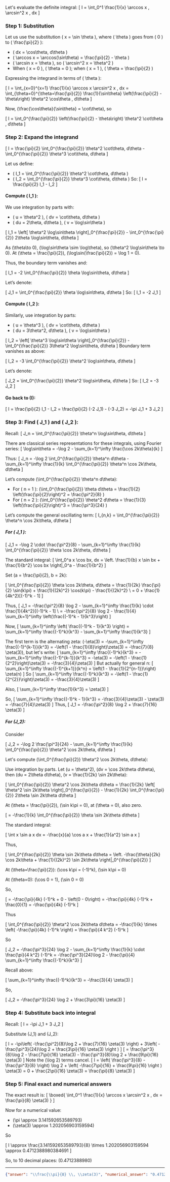 Let's evaluate the definite integral:
\[
I = \int_0^1 \frac{1}{x} \arccos x \, \arcsin^2 x \, dx
\]

### Step 1: Substitution

Let us use the substitution \( x = \sin \theta \), where \( \theta \) goes from \( 0 \) to \( \frac{\pi}{2} \):

- \( dx = \cos\theta\, d\theta \)
- \( \arccos x = \arccos(\sin\theta) = \frac{\pi}{2} - \theta \)
- \( \arcsin x = \theta \), so \( \arcsin^2 x = \theta^2 \)
- When \( x = 0 \), \( \theta = 0 \); when \( x = 1 \), \( \theta = \frac{\pi}{2} \)

Expressing the integrand in terms of \( \theta \):

\[
I = \int_{x=0}^{x=1} \frac{1}{x} \arccos x \arcsin^2 x \, dx =
\int_{\theta=0}^{\theta=\frac{\pi}{2}} \frac{1}{\sin\theta} \left(\frac{\pi}{2} - \theta\right) \theta^2 \cos\theta \, d\theta
\]

Now, \(\frac{\cos\theta}{\sin\theta} = \cot\theta\), so

\[
I = \int_0^{\frac{\pi}{2}} \left(\frac{\pi}{2} - \theta\right) \theta^2 \cot\theta \, d\theta
\]

### Step 2: Expand the integrand

\[
I = \frac{\pi}{2} \int_0^{\frac{\pi}{2}} \theta^2 \cot\theta\, d\theta - \int_0^{\frac{\pi}{2}} \theta^3 \cot\theta\, d\theta
\]

Let us define:
- \( I_1 = \int_0^{\frac{\pi}{2}} \theta^2 \cot\theta\, d\theta \)
- \( I_2 = \int_0^{\frac{\pi}{2}} \theta^3 \cot\theta\, d\theta \)
So:
\[
I = \frac{\pi}{2} I_1 - I_2
\]

#### Compute \( I_1 \):

We use integration by parts with:
- \( u = \theta^2 \), \( dv = \cot\theta\, d\theta \)
- \( du = 2\theta\, d\theta \), \( v = \log\sin\theta \)

\[
I_1 = \left[ \theta^2 \log\sin\theta \right]_0^{\frac{\pi}{2}} - \int_0^{\frac{\pi}{2}} 2\theta \log\sin\theta\, d\theta
\]

As \(\theta\to 0\), \(\log\sin\theta \sim \log\theta\), so \(\theta^2 \log\sin\theta \to 0\).
At \(\theta = \frac{\pi}{2}\), \(\log\sin(\frac{\pi}{2}) = \log 1 = 0\).

Thus, the boundary term vanishes and:

\[
I_1 = -2 \int_0^{\frac{\pi}{2}} \theta \log\sin\theta\, d\theta
\]

Let’s denote:

\[
J_1 = \int_0^{\frac{\pi}{2}} \theta \log\sin\theta\, d\theta
\]
So:
\[
I_1 = -2 J_1
\]

#### Compute \( I_2 \):

Similarly, use integration by parts:
- \( u = \theta^3 \), \( dv = \cot\theta\, d\theta \)
- \( du = 3\theta^2\, d\theta \), \( v = \log\sin\theta \)

\[
I_2 = \left[ \theta^3 \log\sin\theta \right]_0^{\frac{\pi}{2}} - \int_0^{\frac{\pi}{2}} 3\theta^2 \log\sin\theta\, d\theta
\]
Boundary term vanishes as above:

\[
I_2 = -3 \int_0^{\frac{\pi}{2}} \theta^2 \log\sin\theta\, d\theta
\]

Let’s denote:

\[
J_2 = \int_0^{\frac{\pi}{2}} \theta^2 \log\sin\theta\, d\theta
\]
So:
\[
I_2 = -3 J_2
\]

#### Go back to \(I\):

\[
I = \frac{\pi}{2} I_1 - I_2 = \frac{\pi}{2} (-2 J_1) - (-3 J_2) = -\pi J_1 + 3 J_2
\]

### Step 3: Find \( J_1 \) and \( J_2 \):

Recall:
\[
J_n = \int_0^{\frac{\pi}{2}} \theta^n \log\sin\theta\, d\theta
\]

There are classical series representations for these integrals, using Fourier series:
\[
\log\sin\theta = -\log 2 - \sum_{k=1}^\infty \frac{\cos 2k\theta}{k}
\]

Thus:
\[
J_n = -\log 2 \int_0^{\frac{\pi}{2}} \theta^n d\theta - \sum_{k=1}^\infty \frac{1}{k} \int_0^{\frac{\pi}{2}} \theta^n \cos 2k\theta\, d\theta
\]

Let’s compute \(\int_0^{\frac{\pi}{2}} \theta^n d\theta\):

- For \( n = 1 \): \(\int_0^{\frac{\pi}{2}} \theta d\theta = \frac{1}{2} \left(\frac{\pi}{2}\right)^2 = \frac{\pi^2}{8} \)
- For \( n = 2 \): \(\int_0^{\frac{\pi}{2}} \theta^2 d\theta = \frac{1}{3} \left(\frac{\pi}{2}\right)^3 = \frac{\pi^3}{24} \)

Let’s compute the general oscillating term:
\[
I_{n,k} = \int_0^{\frac{\pi}{2}} \theta^n \cos 2k\theta\, d\theta
\]

##### For \( J_1 \):

\[
J_1 = -\log 2 \cdot \frac{\pi^2}{8} - \sum_{k=1}^\infty \frac{1}{k} \int_0^{\frac{\pi}{2}} \theta \cos 2k\theta\, d\theta
\]

The standard integral:
\[
\int_0^a x \cos bx\, dx = \left. \frac{1}{b} x \sin bx + \frac{1}{b^2} \cos bx \right|_0^a - \frac{1}{b^2}
\]

Set \(a = \frac{\pi}{2}, b = 2k\):

\[
\int_0^{\frac{\pi}{2}} \theta \cos 2k\theta\, d\theta = \frac{1}{2k} \frac{\pi}{2} \sin(k\pi) + \frac{1}{(2k)^2} \cos(k\pi) - \frac{1}{(2k)^2} \\
= 0 + \frac{1}{4k^2}[(-1)^k - 1]
\]

Thus,
\[
J_1 = -\frac{\pi^2}{8} \log 2 - \sum_{k=1}^\infty \frac{1}{k} \cdot \frac{1}{4k^2}[(-1)^k - 1] \\
= -\frac{\pi^2}{8} \log 2 - \frac{1}{4} \sum_{k=1}^\infty \left(\frac{(-1)^k - 1}{k^3}\right)
\]

Now,
\[
\sum_{k=1}^\infty \left( \frac{(-1)^k - 1}{k^3} \right) = \sum_{k=1}^\infty \frac{(-1)^k}{k^3} - \sum_{k=1}^\infty \frac{1}{k^3}
\]

The first term is the alternating zeta: \(-\eta(3) = -\sum_{k=1}^\infty \frac{(-1)^{k-1}}{k^3} = -\left(1 - \frac{1}{8}\right)\zeta(3) = -\frac{7}{8} \zeta(3)\), but let's write:
\[
\sum_{k=1}^\infty \frac{(-1)^k}{k^3} = -\sum_{k=1}^\infty \frac{(-1)^{k-1}}{k^3} = -\eta(3) = -\left(1 - \frac{1}{2^2}\right)\zeta(3) = -\frac{3}{4}\zeta(3)
\]
But actually for general n:
\[
\sum_{k=1}^\infty \frac{(-1)^{k+1}}{k^n} = \left(1 - \frac{1}{2^{n-1}}\right) \zeta(n)
\]
So
\[
\sum_{k=1}^\infty \frac{(-1)^k}{k^3} = -\left(1 - \frac{1}{2^{2}}\right)\zeta(3) = -\frac{3}{4}\zeta(3)
\]

Also,
\[
\sum_{k=1}^\infty \frac{1}{k^3} = \zeta(3)
\]

So,
\[
\sum_{k=1}^\infty \frac{(-1)^k - 1}{k^3} = -\frac{3}{4}\zeta(3) - \zeta(3) = -\frac{7}{4}\zeta(3)
\]
Thus,
\[
J_1 = -\frac{\pi^2}{8} \log 2 + \frac{7}{16} \zeta(3)
\]

##### For \(J_2\):

Consider

\[
J_2 = -\log 2 \frac{\pi^3}{24} - \sum_{k=1}^\infty \frac{1}{k} \int_0^{\frac{\pi}{2}} \theta^2 \cos 2k\theta\, d\theta
\]

Let's compute \(\int_0^{\frac{\pi}{2}} \theta^2 \cos 2k\theta\, d\theta\):

Use integration by parts. Let \(u = \theta^2\), \(dv = \cos 2k\theta d\theta\),
then \(du = 2\theta d\theta\), \(v = \frac{1}{2k} \sin 2k\theta\):

\[
\int_0^{\frac{\pi}{2}} \theta^2 \cos 2k\theta d\theta = \frac{1}{2k} \left[ \theta^2 \sin 2k\theta \right]_0^{\frac{\pi}{2}} - \frac{1}{2k} \int_0^{\frac{\pi}{2}} 2\theta \sin 2k\theta d\theta
\]

At \(\theta = \frac{\pi}{2}\), \(\sin k\pi = 0\), at \(\theta = 0\), also zero.

\[
= -\frac{1}{k} \int_0^{\frac{\pi}{2}} \theta \sin 2k\theta d\theta
\]

The standard integral:

\[
\int x \sin a x dx = -\frac{x}{a} \cos a x + \frac{1}{a^2} \sin a x
\]

Thus,

\[
\int_0^{\frac{\pi}{2}} \theta \sin 2k\theta d\theta
= \left. -\frac{\theta}{2k} \cos 2k\theta + \frac{1}{(2k)^2} \sin 2k\theta \right|_0^{\frac{\pi}{2}}
\]

At \(\theta=\frac{\pi}{2}\): \(\cos k\pi = (-1)^k\), \(\sin k\pi = 0\)

At \(\theta=0\): \(\cos 0 = 1\), \(\sin 0 = 0\)

So,

\[
= -\frac{\pi}{4k} (-1)^k + 0 - \left(0 - 0\right) = -\frac{\pi}{4k} (-1)^k + \frac{0}{1} = -\frac{\pi}{4k} (-1)^k
\]

Thus

\[
\int_0^{\frac{\pi}{2}} \theta^2 \cos 2k\theta d\theta = -\frac{1}{k} \times \left( -\frac{\pi}{4k} (-1)^k \right) = \frac{\pi}{4 k^2} (-1)^k
\]

So

\[
J_2 = -\frac{\pi^3}{24} \log 2 - \sum_{k=1}^\infty \frac{1}{k} \cdot \frac{\pi}{4 k^2} (-1)^k
= -\frac{\pi^3}{24}\log 2 - \frac{\pi}{4} \sum_{k=1}^\infty \frac{(-1)^k}{k^3}
\]

Recall above:

\[
\sum_{k=1}^\infty \frac{(-1)^k}{k^3} = -\frac{3}{4} \zeta(3)
\]

So,

\[
J_2 = -\frac{\pi^3}{24} \log 2 + \frac{3\pi}{16} \zeta(3)
\]

### Step 4: Substitute back into integral

Recall:
\[
I = -\pi J_1 + 3 J_2
\]

Substitute \(J_1\) and \(J_2\):

\[
I = -\pi\left( -\frac{\pi^2}{8}\log 2 + \frac{7}{16} \zeta(3) \right) + 3\left( -\frac{\pi^3}{24}\log 2 + \frac{3\pi}{16} \zeta(3) \right )
\]
\[
= \frac{\pi^3}{8}\log 2 - \frac{7\pi}{16} \zeta(3) - \frac{\pi^3}{8}\log 2 + \frac{9\pi}{16} \zeta(3)
\]
Note the \(\log 2\) terms cancel.
\[
I = \left( \frac{\pi^3}{8} - \frac{\pi^3}{8} \right) \log 2 + \left( -\frac{7\pi}{16} + \frac{9\pi}{16} \right ) \zeta(3)
= 0 + \frac{2\pi}{16} \zeta(3)
= \frac{\pi}{8} \zeta(3)
\]

### Step 5: Final exact and numerical answers

The exact result is:
\[
\boxed{ \int_0^1 \frac{1}{x} \arccos x \arcsin^2 x \, dx = \frac{\pi}{8} \zeta(3) }
\]

Now for a numerical value:

- \(\pi \approx 3.141592653589793\)
- \(\zeta(3) \approx 1.202056903159594\)

So

\[
I \approx \frac{3.141592653589793}{8} \times 1.202056903159594 \approx 0.4712388980384691
\]

So, to 10 decimal places: \(0.4712388980\)

---

```json
{"answer": "\\frac{\\pi}{8} \\, \\zeta(3)", "numerical_answer": "0.4712388980"}
```
